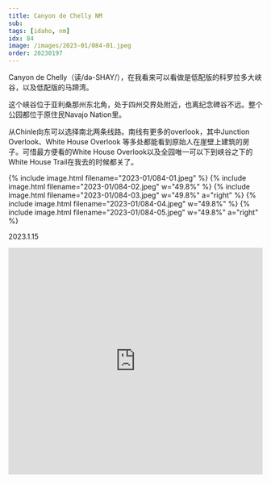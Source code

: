 ```yaml
---
title: Canyon de Chelly NM
sub: 
tags: [idaho, nm]
idx: 84
image: /images/2023-01/084-01.jpeg
order: 20230197
---
```


Canyon de Chelly（读/də-SHAY/），在我看来可以看做是低配版的科罗拉多大峡谷，以及低配版的马蹄湾。

这个峡谷位于亚利桑那州东北角，处于四州交界处附近，也离纪念碑谷不远。整个公园都位于原住民Navajo Nation里。

从Chinle向东可以选择南北两条线路。南线有更多的overlook，其中Junction Overlook、White House Overlook 等多处都能看到原始人在崖壁上建筑的房子。可惜最方便看的White House Overlook以及全园唯一可以下到峡谷之下的White House Trail在我去的时候都关了。

{% include image.html filename="2023-01/084-01.jpeg" %}
{% include image.html filename="2023-01/084-02.jpeg" w="49.8%" %}
{% include image.html filename="2023-01/084-03.jpeg" w="49.8%" a="right" %}
{% include image.html filename="2023-01/084-04.jpeg" w="49.8%" %}
{% include image.html filename="2023-01/084-05.jpeg" w="49.8%" a="right" %}

2023.1.15

<iframe src="https://www.google.com/maps/embed?pb=!1m14!1m8!1m3!1d825218.6279348959!2d-109.3748065!3d36.1054245!3m2!1i1024!2i768!4f13.1!3m3!1m2!1s0x873a90dcf0211a9d%3A0xaef3400a982d88df!2sCanyon%20de%20Chelly%20National%20Monument!5e0!3m2!1sen!2sus!4v1678648270373!5m2!1sen!2sus" width="100%" height="450" style="border:0;" allowfullscreen="" loading="lazy" referrerpolicy="no-referrer-when-downgrade"></iframe>
